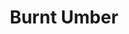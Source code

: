 ---
layout: product
title: "Burnt Umber"
price: "530" 
desc: "Uljana boja"
img_path: "/assets/img/ABT006.jpg"
brand: "Abteilung 502"
available: true
special_offer: true
new: false
soon: false
cat: "050000"
subcat: "050100"
subsubcat: "00"
sifra: "ABT006"
popular: true
---